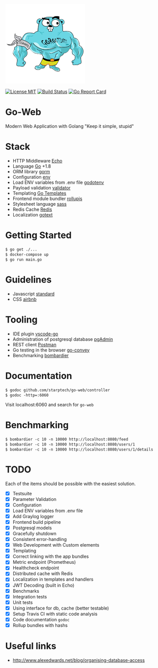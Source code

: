 ![big-gopher](big-gopher.png)

[![License MIT](https://img.shields.io/badge/License-MIT-blue.svg)](http://opensource.org/licenses/MIT)
[![Build Status](https://travis-ci.org/StarpTech/go-web.svg?branch=master)](https://travis-ci.org/StarpTech/go-web)
[![Go Report Card](https://goreportcard.com/badge/github.com/StarpTech/go-web)](https://goreportcard.com/report/github.com/StarpTech/go-web)

# Go-Web
Modern Web Application with Golang "Keep it simple, stupid"

# Stack
- HTTP Middleware [Echo](https://echo.labstack.com/)
- Language [Go](https://golang.org/) +1.8
- ORM library [gorm](https://github.com/jinzhu/gorm)
- Configuration [env](https://github.com/caarlos0/env)
- Load ENV variables from .env file [godotenv](https://github.com/joho/godotenv)
- Payload validation [validator](https://github.com/go-playground/validator)
- Templating [Go Templates](https://golang.org/pkg/text/template/)
- Frontend module bundler [rollupjs](https://rollupjs.org/)
- Stylesheet language [sass](http://sass-lang.com/)
- Redis Cache [Redis](https://github.com/go-redis/redis)
- Localization [gotext](https://github.com/leonelquinteros/gotext)

# Getting Started

```
$ go get ./...
$ docker-compose up
$ go run main.go
```

# Guidelines

- Javascript [standard](https://standardjs.com/)
- CSS [airbnb](https://github.com/airbnb/css)

# Tooling

- IDE plugin [vscode-go](https://github.com/Microsoft/vscode-go)
- Administration of postgresql database [pgAdmin](https://www.pgadmin.org/)
- REST client [Postman](https://chrome.google.com/webstore/detail/postman/fhbjgbiflinjbdggehcddcbncdddomop?hl=en)
- Go testing in the browser [go-convey](https://github.com/smartystreets/goconvey)
- Benchmarking [bombardier](http://github.com/codesenberg/bombardier)

# Documentation

```
$ godoc github.com/starptech/go-web/controller
$ godoc -http=:6060
```
Visit localhost:6060 and search for `go-web`

# Benchmarking

```
$ bombardier -c 10 -n 10000 http://localhost:8080/feed
$ bombardier -c 10 -n 10000 http://localhost:8080/users/1
$ bombardier -c 10 -n 10000 http://localhost:8080/users/1/details
```

# TODO
Each of the items should be possible with the easiest solution.

- [X] Testsuite
- [X] Parameter Validation
- [X] Configuration
- [X] Load ENV variables from .env file
- [X] Add Graylog logger
- [X] Frontend build pipeline
- [X] Postgresql models
- [X] Gracefully shutdown
- [X] Consistent error-handling
- [X] Web Development with Custom elements
- [X] Templating
- [X] Correct linking with the app bundles
- [X] Metric endpoint (Prometheus)
- [X] Healthcheck endpoint
- [X] Distributed cache with Redis
- [X] Localization in templates and handlers
- [X] JWT Decoding (built in Echo)
- [X] Benchmarks
- [X] Integration tests
- [X] Unit tests
- [X] Using interface for db, cache (better testable)
- [X] Setup Travis CI with static code analysis
- [X] Code documentation `godoc`
- [X] Rollup bundles with hashs

# Useful links

- http://www.alexedwards.net/blog/organising-database-access
